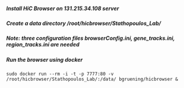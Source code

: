 ##### Install HiC Browser on 131.215.34.108 server
##### Create a data directory /root/hicbrowser/Stathopoulos_Lab/
#####
##### Note: three configuration files browserConfig.ini, gene_tracks.ini, region_tracks.ini are needed
#####
##### Run the browser using docker
`sudo docker run --rm -i -t -p 7777:80 -v /root/hicbrowser/Stathopoulos_Lab/:/data/ bgruening/hicbrowser &`

